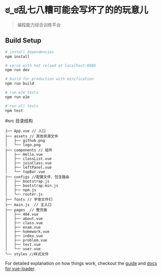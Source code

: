 # ಠ_ಠ乱七八糟可能会写坏了的的玩意儿

> 编程能力综合训练平台

## Build Setup

``` bash
# install dependencies
npm install

# serve with hot reload at localhost:8080
npm run dev

# build for production with minification
npm run build

# run e2e tests
npm run e2e

# run all tests
npm test
```
#src 目录结构
```
├── App.vue // 入口
├── assets // 其他资源文件
│   ├── github.png
│   └── logo.png
├── components // 组件
│   ├── Hello.vue
│   ├── classList.vue
│   ├── joinClass.vue
│   ├── leftPanel.vue
│   └── topBar.vue
├── configs //配置文件，包含路由
│   ├── bootstrap.js
│   ├── bootstrap.min.js
│   ├── npm.js
│   └── router.js
├── fonts // 字体文件们
├── main.js  // 主入口
├── pages  // 整页面
│   ├── 404.vue
│   ├── about.vue
│   ├── class.vue
│   ├── exam.vue
│   ├── homework.vue
│   ├── index.vue
│   ├── problem.vue
│   ├── test.vue
│   └── user.vue
└── styles //样式文件

```
For detailed explanation on how things work, checkout the [guide](http://vuejs-templates.github.io/webpack/) and [docs for vue-loader](http://vuejs.github.io/vue-loader).
